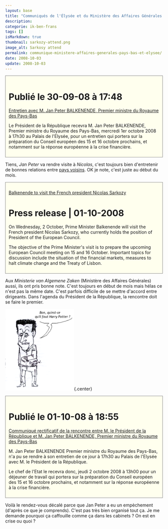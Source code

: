 ```yaml
---
layout: base
title: "Communiqués de l'Élysée et du Ministère des Affaires Générales des Pays-Bas"
description: 
categorie: ik-ben-frans
tags: []
isMarkdown: true
thumbnail: sarkozy-attend.png
image_alt: Sarkosy attend
permalink: communique-ministere-affaires-generales-pays-bas-et-elysee/
date: 2008-10-03
update: 2008-10-03
---
```




<!-- HTML -->
<div style="border:1px solid grey; background-color:#FFFFEE; padding:10px;">
<!-- / HTML -->

# Publié le 30-09-08 à 17:48
  	
[Entretien avec M. Jan Peter BALKENENDE, Premier ministre du Royaume des Pays-Bas](http://www.elysee.fr/documents/index.php?lang=fr&mode=view&cat_id=8&press_id=1858)

Le Président de la République recevra M. Jan Peter BALKENENDE, Premier ministre du Royaume des Pays-Bas, mercredi 1er octobre 2008 à 17h30 au Palais de l'Elysée, pour un entretien qui portera sur la préparation du Conseil européen des 15 et 16 octobre prochains, et notamment sur la réponse européenne à la crise financière.

<!-- HTML -->
</div>
<!-- / HTML -->


Tiens, *Jan Peter* va rendre visite à *Nicolas*, c'est toujours bien d'entretenir de bonnes relations entre [pays voisins](/15km-de-frontiere-commune). OK je note, c'est juste au début du mois.

<!-- HTML -->
<div style="border:1px solid grey; background-color:#FFFFEE; padding:10px;">
<!-- / HTML -->

[Balkenende to visit the French president Nicolas Sarkozy](http://www.minaz.nl/english/News/Press_releases_and_news_items/2008/Oktober/Balkenende_to_visit_the_French_president_Nicolas_Sarkozy)

# Press release | 01-10-2008

On Wednesday, 2 October, Prime Minister Balkenende will visit the French president Nicolas Sarkozy, who currently holds the position of President of the European Council.

The objective of the Prime Minister's visit is to prepare the upcoming European Council meeting on 15 and 16 October. Important topics for discussion include the situation of the financial markets, measures to halt climate change and the Treaty of Lisbon.

<!-- HTML -->
</div>
<!-- / HTML -->

Aux *Ministerie van Algemene Zaken* (Ministère des Affaires Générales) aussi, ils ont pris bonne note. C'est toujours en début de mois mais hélas ce n'est pas la même date. C'est parfois difficile de se mettre d'accord entre dirigeants. Dans l'agenda du Président de la République, la rencontre doit se faire le premier.

![Sarkosy attend](sarkozy-attend.png){.center}


<!-- HTML -->
<div style="border:1px solid grey; background-color:#FFFFEE; padding:10px;">

# Publié le 01-10-08 à 18:55
[Communiqué rectificatif de la rencontre entre M. le Président de la République et M. Jan Peter BALKENENDE, Premier ministre du Royaume des Pays-Bas](http://www.elysee.fr/documents/index.php?lang=fr&mode=view&cat_id=8&press_id=1867)
	

M. Jan Peter BALKENENDE Premier ministre du Royaume des Pays-Bas, n'a pu se rendre à son entretien de ce jour à 17h30 au Palais de l'Elysée avec M. le Président de la République.

Le chef de l'Etat le recevra donc, jeudi 2 octobre 2008 à 13h00 pour un déjeuner de travail qui portera sur la préparation du Conseil européen des 15 et 16 octobre prochains, et notamment sur la réponse européenne à la crise financière.

</div>
<!-- / HTML -->

Voilà le rendez-vous décalé parce que Jan Peter a eu un empèchement (d'après ce que je comprends). C'est pas très bien organisé tout ça. Je me demande pourquoi ça caffouille comme ça dans les cabinets ? On est en crise ou quoi ?
